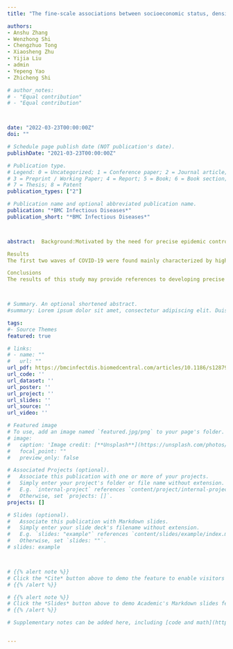 ```yaml
---
title: "The fine-scale associations between socioeconomic status, density, functionality, and spread of COVID-19 within a high-density city"

authors:
- Anshu Zhang
- Wenzhong Shi
- Chengzhuo Tong
- Xiaosheng Zhu
- Yijia Liu
- admin
- Yepeng Yao
- Zhicheng Shi

# author_notes:
# - "Equal contribution"
# - "Equal contribution"



date: "2022-03-23T00:00:00Z"
doi: ""

# Schedule page publish date (NOT publication's date).
publishDate: "2021-03-23T00:00:00Z"

# Publication type.
# Legend: 0 = Uncategorized; 1 = Conference paper; 2 = Journal article;
# 3 = Preprint / Working Paper; 4 = Report; 5 = Book; 6 = Book section;
# 7 = Thesis; 8 = Patent
publication_types: ["2"]

# Publication name and optional abbreviated publication name.
publication: "*BMC Infectious Diseases*"
publication_short: "*BMC Infectious Diseases*"



abstract:  Background:Motivated by the need for precise epidemic control and epidemic-resilient urban design, this study aims to reveal the joint and interactive associations between urban socioeconomic, density, connectivity, and functionality characteristics and the COVID-19 spread within a high-density city. Many studies have been made on the associations between urban characteristics and the COVID-19 spread, but there is a scarcity of such studies in the intra-city scale and as regards complex joint and interactive associations by using advanced machine learning approaches.

Results
The first two waves of COVID-19 were found mainly characterized by higher-socioeconomic-status (SES) imported cases. The third-wave outbreak concentrated in densely populated and usually lower-SES neighborhoods, showing a high risk of within-neighborhood virus transmissions jointly contributed by high density and unfavorable SES. Starting with a super-spread which considerably involved high-SES population, the fourth-wave outbreak showed a stronger link to cross-neighborhood transmissions driven by urban functionality. Then the outbreak diffused to lower-SES neighborhoods and interactively aggravated the within-neighborhood pandemic transmissions. Association was also found between a higher SES and a slightly longer waiting period (i.e., the period from symptom onset to diagnosis of symptomatic cases), which further indicated the potential contribution of higher-SES population to the pandemic transmission.

Conclusions
The results of this study may provide references to developing precise anti-pandemic measures for specific neighborhoods and virus transmission routes. The study also highlights the essentiality of reliving co-locating overcrowdedness and unfavorable SES for developing epidemic-resilient compact cities, and the higher obligation of higher-SES population to conform anti-pandemic policies.



# Summary. An optional shortened abstract.
#summary: Lorem ipsum dolor sit amet, consectetur adipiscing elit. Duis posuere tellus ac convallis placerat. Proin tincidunt magna sed ex sollicitudin condimentum.

tags:
#- Source Themes
featured: true

# links:
# - name: ""
#   url: ""
url_pdf: https://bmcinfectdis.biomedcentral.com/articles/10.1186/s12879-022-07274-w
url_code: ''
url_dataset: ''
url_poster: ''
url_project: ''
url_slides: ''
url_source: ''
url_video: ''

# Featured image
# To use, add an image named `featured.jpg/png` to your page's folder. 
# image:
#   caption: 'Image credit: [**Unsplash**](https://unsplash.com/photos/jdD8gXaTZsc)'
#   focal_point: ""
#   preview_only: false

# Associated Projects (optional).
#   Associate this publication with one or more of your projects.
#   Simply enter your project's folder or file name without extension.
#   E.g. `internal-project` references `content/project/internal-project/index.md`.
#   Otherwise, set `projects: []`.
projects: []

# Slides (optional).
#   Associate this publication with Markdown slides.
#   Simply enter your slide deck's filename without extension.
#   E.g. `slides: "example"` references `content/slides/example/index.md`.
#   Otherwise, set `slides: ""`.
# slides: example



# {{% alert note %}}
# Click the *Cite* button above to demo the feature to enable visitors to import publication metadata into their reference management software.
# {{% /alert %}}

# {{% alert note %}}
# Click the *Slides* button above to demo Academic's Markdown slides feature.
# {{% /alert %}}

# Supplementary notes can be added here, including [code and math](https://sourcethemes.com/academic/docs/writing-markdown-latex/).


---
```



